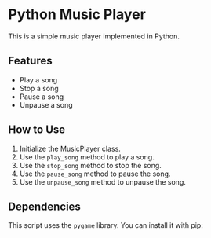 # Python Music Player

This is a simple music player implemented in Python.

## Features

- Play a song
- Stop a song
- Pause a song
- Unpause a song

## How to Use

1. Initialize the MusicPlayer class.
2. Use the `play_song` method to play a song.
3. Use the `stop_song` method to stop the song.
4. Use the `pause_song` method to pause the song.
5. Use the `unpause_song` method to unpause the song.

## Dependencies

This script uses the `pygame` library. You can install it with pip:

